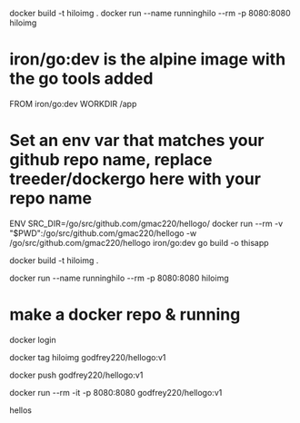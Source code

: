 docker build -t hiloimg .
docker run --name runninghilo --rm -p 8080:8080 hiloimg

# iron/go:dev is the alpine image with the go tools added
FROM iron/go:dev
WORKDIR /app
# Set an env var that matches your github repo name, replace treeder/dockergo here with your repo name
ENV SRC_DIR=/go/src/github.com/gmac220/hellogo/
docker run --rm -v "$PWD":/go/src/github.com/gmac220/hellogo -w /go/src/github.com/gmac220/hellogo iron/go:dev go build -o thisapp

docker build -t hiloimg .

docker run --name runninghilo --rm -p 8080:8080 hiloimg

# make a docker repo & running

docker login

docker tag hiloimg godfrey220/hellogo:v1

docker push godfrey220/hellogo:v1

docker run --rm -it -p 8080:8080 godfrey220/hellogo:v1

hellos